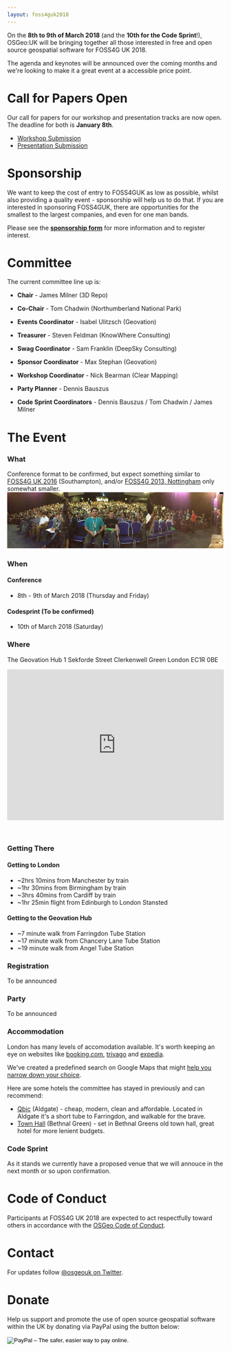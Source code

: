 ```yaml
---
layout: foss4guk2018
---
```


<!-- <h1> FOSS4G UK 2018 </h1> -->

On the **8th to 9th of March 2018** (and the **10th for the Code Sprint**!), OSGeo:UK will be bringing together all those interested in free and open source geospatial software for FOSS4G UK 2018. 

The agenda and keynotes will be announced over the coming months and we're looking to make it a great event at a accessible price point.

# Call for Papers Open

Our call for papers for our workshop and presentation tracks are now open. The deadline for both is **January 8th**.

* [Workshop Submission](https://docs.google.com/forms/d/1EkvwsftL_pFEZTy4GQSwZDvFVNo4H42M10i5nc1p3Jw/)
* [Presentation Submission](https://docs.google.com/forms/d/1KGQAkCUIV_ucWIFzTDplD7LkLwGVC6U4LZS7YJ4wUpw/)

# Sponsorship

We want to keep the cost of entry to FOSS4GUK as low as possible, whilst also providing a quality event - sponsorship will help us to do that. If you are interested in sponsoring FOSS4GUK, there are opportunities for the smallest to the largest companies, and even for one man bands. 

Please see the **[sponsorship form](https://docs.google.com/forms/d/17Qu_bqh6U_gkkv1KK6QLSWdwaTXnAwibh-G4gW0nhU0/edit)** for more information and to register interest.

# Committee 

The current committee line up is:

* **Chair** - James Milner (3D Repo)
* **Co-Chair** - Tom Chadwin (Northumberland National Park)
* **Events Coordinator** - Isabel Ulitzsch (Geovation)
* **Treasurer** - Steven Feldman (KnowWhere Consulting)
* **Swag Coordinator** - Sam Franklin (DeepSky Consulting)
* **Sponsor Coordinator** - Max Stephan (Geovation)
* **Workshop Coordinator** - Nick Bearman (Clear Mapping)
* **Party Planner** - Dennis Bauszus

* **Code Sprint Coordinators** - Dennis Bauszus / Tom Chadwin / James Milner

# The Event

### What

Conference format to be confirmed, but expect something similar to [FOSS4G UK 2016](http://uk.osgeo.org/foss4guk2016/) (Southampton), and/or [FOSS4G 2013, Nottingham](http://2013.foss4g.org/) only somewhat smaller.
[![FOSS4G 2013](./images/foss4g2013.jpg)](./images/foss4g2013.jpg)

### When

#### Conference 
* 8th - 9th of March 2018 (Thursday and Friday)

#### Codesprint (To be confirmed)
* 10th of March 2018 (Saturday)

### Where

The Geovation Hub
1 Sekforde Street
Clerkenwell Green
London
EC1R 0BE

<iframe src="https://a.tiles.mapbox.com/v4/ordnancesurvey.m41j649p/zoompan.html?access_token=pk.eyJ1Ijoib3JkbmFuY2VzdXJ2ZXkiLCJhIjoicmR0dXZkQSJ9.aERX_Ol_wRfwgC2Onl9__g#17/51.52377/-0.10425" width="100%" height="350px" style="border: none; padding-bottom: 30px;"></iframe>

### Getting There

#### Getting to London 
* ~2hrs 10mins from Manchester by train
* ~1hr 30mins from Birmingham by train
* ~3hrs 40mins from Cardiff by train
* ~1hr 25min flight from Edinburgh to London Stansted

#### Getting to the Geovation Hub
* ~7 minute walk from Farringdon Tube Station
* ~17 minute walk from Chancery Lane Tube Station
* ~19 minute walk from Angel Tube Station 

### Registration

To be announced

### Party

To be announced

### Accommodation

London has many levels of accomodation available. It's worth keeping an eye on websites like [booking.com](https://www.booking.com/), [trivago](https://www.trivago.co.uk/) and [expedia](https://www.expedia.co.uk/Hotels). 

We've created a predefined search on Google Maps that might [help you narrow down your choice](https://encrypted.google.com/search?safe=strict&hl=en&rlla=0&hotel_dates=2018-03-07%2C2018-03-10&sz=14&hotel_ds=1&tbm=lcl&ei=xwUsWomTOcT_ULarj8AE&hotel_occupancy=2&q=hotels&oq=hotels&gs_l=psy-ab.3...109705.110150.0.110267.6.4.0.0.0.0.0.0..0.0....0...1c.1.64.psy-ab..6.0.0....0.RhrW4b011bg#rlfi=hd:2018-03-07,2018-03-10;si:;mv:!1m3!1d40195.88868441375!2d-0.07171367998103051!3d51.510579556401375!3m2!1i1500!2i777!4f13.1;tbs:lf_hd:-1,lf_ho:2,lrf:!1m4!1u13!2m2!13m1!1b1!1m4!1u10!2m2!11m1!1e6!1m4!1u10!2m2!11m1!1e4!1m4!1u10!2m2!11m1!1e5!1m4!1u10!2m2!11m1!1e10!1m4!1u10!2m2!11m1!1e2!1m4!1u10!2m2!11m1!1e1!1m4!1u10!2m2!11m1!1e3!1m4!1u10!2m2!11m1!1e7!2m1!1e4!2m1!1e13!2m25!1e10!4m2!11m1!1e6!4m2!11m1!1e4!4m2!11m1!1e5!4m2!11m1!1e10!4m2!11m1!1e2!4m2!11m1!1e1!4m2!11m1!1e3!4m2!11m1!1e7!2m7!1e17!4m2!17m1!1e3!4m2!17m1!1e8!2m26!1e7!4m4!7m3!1m1!1u150!3sGBP!4m4!7m3!1m1!1u200!3sGBP!4m4!7m3!1m1!1u250!3sGBP!4m4!7m3!1m1!1u400!3sGBP!5m4!7m3!1m1!1u153!3sGBP!2m4!1e2!5m2!2m1!2e8!3sIAE,lf:1,lf_ui:6).

Here are some hotels the committee has stayed in previously and can recommend:

* [Qbic](https://qbichotels.com/london-city/) (Aldgate) - cheap, modern, clean and affordable. Located in Aldgate it's a short tube to Farringdon, and walkable for the brave.
* [Town Hall](https://www.townhallhotel.com/) (Bethnal Green) - set in Bethnal Greens old town hall, great hotel for more lenient budgets.


### Code Sprint

As it stands we currently have a proposed venue that we will annouce in the next month or so upon confirmation. 

<!-- ### Students

Thanks to the generosity of the AGI and our other sponsors we have some free places available for students.  If you would like to attend FOSS4GUK mail the team at osgeouk@gmail.com with the subject 'Student Bursary' telling them: 

 * The details of your current course of study
 * Why you want to attend FOSS4G UK?
 * Day 1, Day 2 or both?
 * Are you prepared to offer a small amount of time to help the organisers?

**Confirm that you can meet your own travel and accommodation costs - FOSS4GUK will pay the delegate fee, lunches and attendance at the party on Tuesday night** -->

# Code of Conduct
Participants at FOSS4G UK 2018 are expected to act respectfully toward others in accordance with the [OSGeo Code of Conduct](http://www.osgeo.org/code_of_conduct).

# Contact

For updates follow [@osgeouk on Twitter](https://twitter.com/osgeouk).

# Donate

Help us support and promote the use of open source geospatial software within the UK by donating via PayPal using the button below:

<form action="https://www.paypal.com/cgi-bin/webscr" method="post" target="_top">
<input type="hidden" name="cmd" value="_s-xclick">
<input type="hidden" name="hosted_button_id" value="42G7PKK5YV6NU">
<input type="image" src="https://www.paypalobjects.com/en_US/GB/i/btn/btn_donateCC_LG.gif" border="0" name="submit" alt="PayPal – The safer, easier way to pay online.">
<img alt="" border="0" src="https://www.paypalobjects.com/en_GB/i/scr/pixel.gif" width="1" height="1">
</form>

